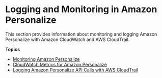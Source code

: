 # Logging and Monitoring in Amazon Personalize<a name="logging-monitoring"></a>

This section provides information about monitoring and logging Amazon Personalize with Amazon CloudWatch and AWS CloudTrail\.

**Topics**
+ [Monitoring Amazon Personalize](personalize-monitoring.md)
+ [CloudWatch Metrics for Amazon Personalize](cloudwatch-metrics.md)
+ [Logging Amazon Personalize API Calls with AWS CloudTrail](logging-using-cloudtrail.md)
